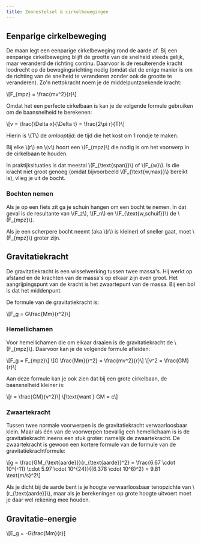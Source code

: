 ```yaml
---
title: Zonnestelsel & cirkelbewegingen
---
```


## Eenparige cirkelbeweging

De maan legt een eenparige cirkelbeweging rond de aarde af. Bij een eenparige cirkelbeweging blijft de grootte van de snelheid steeds gelijk, maar veranderd de richting continu. Daarvoor is de resulterende kracht loodrecht op de bewegingsrichting nodig (omdat dat de enige manier is om de richting van de snelheid te veranderen zonder ook de grootte te veranderen). Zo'n nettokracht noem je de middelpuntzoekende kracht:

\\[F_{mpz} = \frac{mv^2}{r}\\]

Omdat het een perfecte cirkelbaan is kan je de volgende formule gebruiken om de baansnelheid te berekenen:

\\[v = \frac{\Delta x}{\Delta t} = \frac{2\pi r}{T}\\]

Hierin is \\(T\\) de *omlooptijd*: de tijd die het kost om 1 rondje te maken.

Bij elke \\(r\\) en \\(v\\) hoort een \\(F_{mpz}\\) die nodig is om het voorwerp in de cirkelbaan te houden.

In praktijksituaties is dat meestal \\(F_{\text{span}}\\) of \\(F_{w}\\). Is die kracht niet groot genoeg (omdat bijvoorbeeld \\(F_{\text{w,max}}\\) bereikt is), vlieg je uit de bocht.

### Bochten nemen

Als je op een fiets zit ga je schuin hangen om een bocht te nemen. In dat geval is de resultante van \\(F_z\\), \\(F_n\\) en \\(F_{\text{w,schuif}}\\) de \\(F_{mpz}\\).

Als je een scherpere bocht neemt (aka \\(r\\) is kleiner) of sneller gaat, moet \\(F_{mpz}\\) groter zijn.

## Gravitatiekracht

De gravitatiekracht is een wisselwerking tussen twee massa's. Hij werkt op afstand en de krachten van de massa's op elkaar zijn even groot. Het aangrijpingspunt van de kracht is het zwaartepunt van de massa. Bij een bol is dat het middenpunt.

De formule van de gravitatiekracht is:

\\[F_g = G\frac{Mm}{r^2}\\]

### Hemellichamen

Voor hemellichamen die om elkaar draaien is de gravitatiekracht de \\(F_{mpz}\\). Daarvoor kan je de volgende formule afleiden:

\\[F_g = F_{mpz}\\]
\\[G \frac{Mm}{r^2} = \frac{mv^2}{r}\\]
\\[v^2 = \frac{GM}{r}\\]

Aan deze formule kan je ook zien dat bij een grote cirkelbaan, de baansnelheid kleiner is:

\\[r = \frac{GM}{v^2}\\]
\\[\text{want  } GM = c\\]

<!--Je kan trouwens zo ook de omlooptijd berekenen:

\\[\frac{2\pi r}{T} = \sqrt\frac{GM}{r}\\]
\\[\frac{2\pi^2 r^2}{T^2} = \frac{GM}{r}\\]
\\[\frac{2\pi^2 r^3}{T^2} = GM]-->

### Zwaartekracht

Tussen twee normale voorwerpen is de gravitatiekracht verwaarloosbaar klein. Maar als één van de voorwerpen toevallig een hemellichaam is is de gravitatiekracht ineens een stuk groter: namelijk de zwaartekracht. De zwaartekracht is gewoon een kortere formule van de formule van de gravitatiekrachtformule:

\\[g = \frac{GM_{\text{aarde}}}{r_{\text{aarde}}^2} = \frac{6.67 \cdot 10^{-11} \cdot 5.97 \cdot 10^{24}}{(6.378 \cdot 10^6)^2} = 9.81 \text{m/s}^2\\]

Als je dicht bij de aarde bent is je hoogte verwaarloosbaar tenopzichte van \\(r_{\text{aarde}}\\), maar als je berekeningen op grote hoogte uitvoert moet je daar wel rekening mee houden.

## Gravitatie-energie

\\[E_g = -G\frac{Mm}{r}]
